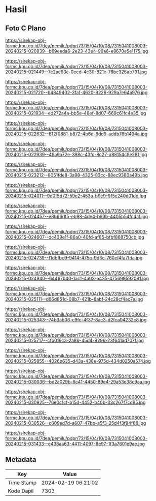 # Hasil

## Foto C Plano

https://sirekap-obj-formc.kpu.go.id/7dea/pemilu/pdpr/73/15/04/10/08/7315041008003-20240215-020839--b69eeda6-2e23-43e4-96a6-e8670e5e1175.jpg

https://sirekap-obj-formc.kpu.go.id/7dea/pemilu/pdpr/73/15/04/10/08/7315041008003-20240215-021449--7e2ae93e-0eed-4c30-821c-78bc326ab791.jpg

https://sirekap-obj-formc.kpu.go.id/7dea/pemilu/pdpr/73/15/04/10/08/7315041008003-20240215-021720--b4849402-3faf-4620-9226-929a7e64a976.jpg

https://sirekap-obj-formc.kpu.go.id/7dea/pemilu/pdpr/73/15/04/10/08/7315041008003-20240215-021934--ed272a4a-bb5e-48ef-8d07-669c61fc4e35.jpg

https://sirekap-obj-formc.kpu.go.id/7dea/pemilu/pdpr/73/15/04/10/08/7315041008003-20240215-022632--812f0881-b872-4b6d-8dd9-addb76b1494a.jpg

https://sirekap-obj-formc.kpu.go.id/7dea/pemilu/pdpr/73/15/04/10/08/7315041008003-20240215-022939--49a9a72e-398c-43fc-8c27-a88154c9e281.jpg

https://sirekap-obj-formc.kpu.go.id/7dea/pemilu/pdpr/73/15/04/10/08/7315041008003-20240215-023212--8051fde8-3a98-4325-83cc-88ec9380a49b.jpg

https://sirekap-obj-formc.kpu.go.id/7dea/pemilu/pdpr/73/15/04/10/08/7315041008003-20240215-024011--9d0f5d72-59e2-453a-b9e9-9f5c240d01dd.jpg

https://sirekap-obj-formc.kpu.go.id/7dea/pemilu/pdpr/73/15/04/10/08/7315041008003-20240215-024457--e8b66df5-eb98-4de4-b93b-4405b54fc4af.jpg

https://sirekap-obj-formc.kpu.go.id/7dea/pemilu/pdpr/73/15/04/10/08/7315041008003-20240215-024607--dc439e1f-86a0-40fd-af85-bfbf868750cb.jpg

https://sirekap-obj-formc.kpu.go.id/7dea/pemilu/pdpr/73/15/04/10/08/7315041008003-20240215-024739--f1dbfbc9-9414-475e-9d6c-760cf4fa7fda.jpg

https://sirekap-obj-formc.kpu.go.id/7dea/pemilu/pdpr/73/15/04/10/08/7315041008003-20240215-024940--64467b40-1ac1-4a03-a435-475699592081.jpg

https://sirekap-obj-formc.kpu.go.id/7dea/pemilu/pdpr/73/15/04/10/08/7315041008003-20240215-025111--d66d851d-08b7-421b-8abf-24c28cf4ac7e.jpg

https://sirekap-obj-formc.kpu.go.id/7dea/pemilu/pdpr/73/15/04/10/08/7315041008003-20240215-025343--74b3ab06-c9fc-4f37-8ac3-d2fca04232c8.jpg

https://sirekap-obj-formc.kpu.go.id/7dea/pemilu/pdpr/73/15/04/10/08/7315041008003-20240215-025717--cfb019c3-2a86-45d4-9296-23f641ad707f.jpg

https://sirekap-obj-formc.kpu.go.id/7dea/pemilu/pdpr/73/15/04/10/08/7315041008003-20240215-025855--4026b635-d43a-438e-975d-434d0250a574.jpg

https://sirekap-obj-formc.kpu.go.id/7dea/pemilu/pdpr/73/15/04/10/08/7315041008003-20240215-030036--bd2a029b-6c41-4450-89e4-29a53e38c9aa.jpg

https://sirekap-obj-formc.kpu.go.id/7dea/pemilu/pdpr/73/15/04/10/08/7315041008003-20240215-030925--76e0c1cf-b15d-4452-b40b-33c267f7cd95.jpg

https://sirekap-obj-formc.kpu.go.id/7dea/pemilu/pdpr/73/15/04/10/08/7315041008003-20240215-030526--c609ed7d-a607-47bb-a5f3-25d4f3f94f88.jpg

https://sirekap-obj-formc.kpu.go.id/7dea/pemilu/pdpr/73/15/04/10/08/7315041008003-20240215-031433--e438aa63-4411-4097-8e97-1f3a7601e9ae.jpg


## Metadata

| Key        | Value               |
| ---------- | ------------------- |
| Time Stamp | 2024-02-19 06:21:02 |
| Kode Dapil | 7303                |



